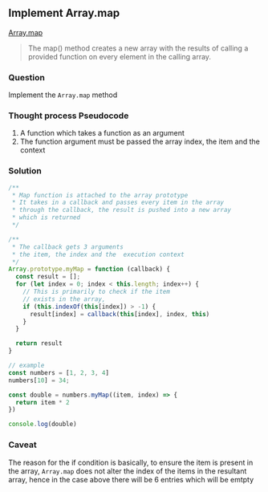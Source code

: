 ## Implement Array.map


[Array.map]("https://developer.mozilla.org/en-US/docs/Web/JavaScript/Reference/Global_Objects/Array/map") 

>The map() method creates a new array with the results of calling a provided function on every element in the calling array.

### Question
Implement the `Array.map` method

### Thought process Pseudocode
1. A function which takes a function as an argument
2. The function argument must be passed the array index, the item and the context

### Solution
```javascript
/**
 * Map function is attached to the array prototype
 * It takes in a callback and passes every item in the array
 * through the callback, the result is pushed into a new array
 * which is returned
 */

/**
 * The callback gets 3 arguments
 * the item, the index and the  execution context
 */
Array.prototype.myMap = function (callback) {
  const result = [];
  for (let index = 0; index < this.length; index++) {
    // This is primarily to check if the item
    // exists in the array, 
    if (this.indexOf(this[index]) > -1) {
      result[index] = callback(this[index], index, this)
    }
  }

  return result
}

// example
const numbers = [1, 2, 3, 4]
numbers[10] = 34;

const double = numbers.myMap((item, index) => {
  return item * 2
})

console.log(double)

``` 

### Caveat
The reason for the if condition is basically, to ensure the item is present in the array, `Array.map` does not alter the index of the items in the resultant array, hence in the  case above there will be 6 entries which will be emtpty